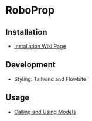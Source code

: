 # RoboProp

## Installation

* [Installation Wiki Page](https://github.com/art-e-fact/RoboProp/wiki/installation)

## Development

* Styling: Tailwind and Flowbite

## Usage

* [Calling and Using Models](https://github.com/art-e-fact/RoboProp/wiki/usage#calling-and-using-models)